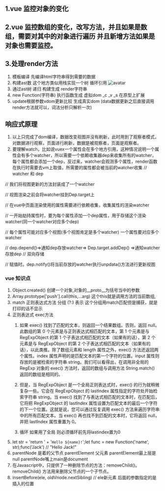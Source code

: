 <!--
 * @Descripttion: 
 * @version: 
 * @Author: 闫旭
 * @Date: 2021-04-20 17:49:07
 * @LastEditors: sueRimn
 * @LastEditTime: 2021-05-07 19:43:57
-->
## 1.vue 监控对象的变化
## 2.vue 监控数组的变化，改写方法，并且如果是数组，需要对其中的对象进行遍历  并且新增方法如果是对象也需要监控。
## 3.处理render方法 
  1. 模板编译  先编译html字符串得到需要的数据
  2. 构建ast数 这个地方类似用栈实现一个树 循环引用 ![avatar](https://img11.iqilu.com/29/2021/04/22/1674f9ec0e897e47c020ec7f088d76ed.png)
  3. 通过ast树 递归 构建生成 render字符串
  4. new Function(字符串) 执行函数生成 虚拟dom _c _v _s 在原型上扩展
  5. update根据参数vdom更新比较 生成真实dom (data数据更新之后直接调用render方法就可以，词法分析只解析一次)
## 响应式原理
  1. 以上只完成了dom编译，数据改变视图并没有刷新，此时用到了观察者模式，对数据进行观察，页面进行刷新，数据是被观察者，页面是观察者。
  2. 要理解watch，比如说vuex一个属性会在多个地方引用，这种情况说明一个属性会有多个watcher，所以需要一个依赖收集器dep来收集所有的watcher，每个属性都会添加一个dep，反过来，watcher会观测多个属性，render函数在执行时需要去vm上取值，所需要的属性都会被当前的watcher收集
   // watcher 和 dep

  // 我们将视图更新的方法封装成了一个watcher

  // 视图渲染之前会将watcher挂到Dep.target上

  // 在vue中页面渲染使用的属性需要进行依赖收集，收集属性的渲染watcher

  // 一开始劫持属性时，要为每个属性添加一个dep属性，用于存储这个渲染watcher(同一个watcher对应多个dep)

  // 每个属性可能对应多个视图(多个视图肯定是多个watcher) 一个属性要对应多个watcher

  // dep.depend()=>通知dep存放watcher=> Dep.target.addDep() =>通知watcher存放dep
  // 双向存储
  
  // 赋值时。dep.notify()将当前存放的watcher执行unpdata()方法进行更新视图


### vue 知识点
1. Object.created() 创建一个对象,对象的__proto__为括号当中的参数
2. Array.prototype['push'].call(this,...arg)  这个this就是调用方法的当前数组,
3. match 正则表达式方法 分组 (?:) 表示 这个分组用match匹配但是捕获，就是打印的话不显示
4. 正则表达式 exec方法
   1. 如果 exec() 找到了匹配的文本，则返回一个结果数组。否则，返回 null。此数组的第 0 个元素是与正则表达式相匹配的文本，第 1 个元素是与 RegExpObject 的第 1 个子表达式相匹配的文本（如果有的话），第 2 个元素是与 RegExpObject 的第 2 个子表达式相匹配的文本（如果有的话），以此类推。除了数组元素和 length 属性之外，exec() 方法还返回两个属性。index 属性声明的是匹配文本的第一个字符的位置。input 属性则存放的是被检索的字符串 string。我们可以看得出，在调用非全局的 RegExp 对象的 exec() 方法时，返回的数组与调用方法 String.match() 返回的数组是相同的。

   2. 但是，当 RegExpObject 是一个全局正则表达式时，exec() 的行为就稍微复杂一些。它会在 RegExpObject 的 lastIndex 属性指定的字符处开始检索字符串 string。当 exec() 找到了与表达式相匹配的文本时，在匹配后，它将把 RegExpObject 的 lastIndex 属性设置为匹配文本的最后一个字符的下一个位置。这就是说，您可以通过反复调用 exec() 方法来遍历字符串中的所有匹配文本。当 exec() 再也找不到匹配的文本时，它将返回 null，并把 lastIndex 属性重置为 0。
   3. 循环 如果用了全局 则必须循环前先将lastindex置为0
5. let str = 'return ' + '`Hello ${name}!`';let func = new Function('name', str);func('Jack') // "Hello Jack!"
6. parentNode 是着的父节点   parentElement 父元素   parentElement最上层是null  parentNode嘴上main是document
7. 在Javascript中，只提供了一种删除节点的方法：removeChild()。removeChild() 方法用来删除父节点的一个子节点。
8. insertBefore(ele, oldVnode.nextSibling)  // ele新元素  后面的参数指定的是插入的位置